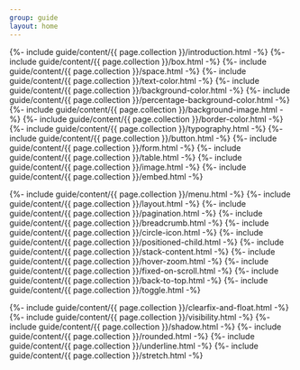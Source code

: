 ```yaml
---
group: guide
layout: home
---
```


<div markdown="1" class="padding-x-80 m-padding-x-20 padding-y-30" style="width: 900px; max-width: 100%;">
  {%- include guide/content/{{ page.collection }}/introduction.html -%}
  {%- include guide/content/{{ page.collection }}/box.html -%}
  {%- include guide/content/{{ page.collection }}/space.html -%}
  {%- include guide/content/{{ page.collection }}/text-color.html -%}
  {%- include guide/content/{{ page.collection }}/background-color.html -%}
  {%- include guide/content/{{ page.collection }}/percentage-background-color.html -%}
  {%- include guide/content/{{ page.collection }}/background-image.html -%}
  {%- include guide/content/{{ page.collection }}/border-color.html -%}
  {%- include guide/content/{{ page.collection }}/typography.html -%}
  {%- include guide/content/{{ page.collection }}/button.html -%}
  {%- include guide/content/{{ page.collection }}/form.html -%}
  {%- include guide/content/{{ page.collection }}/table.html -%}
  {%- include guide/content/{{ page.collection }}/image.html -%}
  {%- include guide/content/{{ page.collection }}/embed.html -%}

  {%- include guide/content/{{ page.collection }}/menu.html -%}
  {%- include guide/content/{{ page.collection }}/layout.html -%}
  {%- include guide/content/{{ page.collection }}/pagination.html -%}
  {%- include guide/content/{{ page.collection }}/breadcrumb.html -%}
  {%- include guide/content/{{ page.collection }}/circle-icon.html -%}
  {%- include guide/content/{{ page.collection }}/positioned-child.html -%}
  {%- include guide/content/{{ page.collection }}/stack-content.html -%}
  {%- include guide/content/{{ page.collection }}/hover-zoom.html -%}
  {%- include guide/content/{{ page.collection }}/fixed-on-scroll.html -%}
  {%- include guide/content/{{ page.collection }}/back-to-top.html -%}
  {%- include guide/content/{{ page.collection }}/toggle.html -%}
  
  {%- include guide/content/{{ page.collection }}/clearfix-and-float.html -%}
  {%- include guide/content/{{ page.collection }}/visibility.html -%}
  {%- include guide/content/{{ page.collection }}/shadow.html -%}
  {%- include guide/content/{{ page.collection }}/rounded.html -%}
  {%- include guide/content/{{ page.collection }}/underline.html -%}
  {%- include guide/content/{{ page.collection }}/stretch.html -%}
</div>
